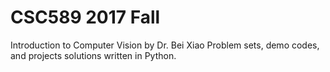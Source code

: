 # CSC589 2017 Fall

Introduction to Computer Vision by Dr. Bei Xiao 
Problem sets, demo codes, and projects solutions written in Python. 
